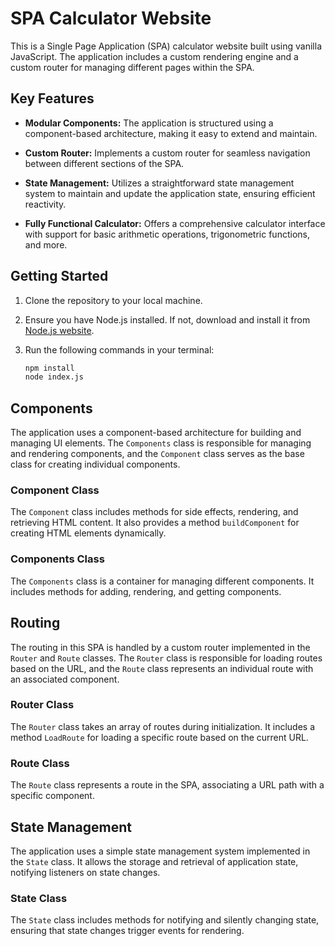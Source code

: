 # SPA Calculator Website

This is a Single Page Application (SPA) calculator website built using vanilla JavaScript. The application includes a custom rendering engine and a custom router for managing different pages within the SPA.

## Key Features

- **Modular Components:** The application is structured using a component-based architecture, making it easy to extend and maintain.

- **Custom Router:** Implements a custom router for seamless navigation between different sections of the SPA.

- **State Management:** Utilizes a straightforward state management system to maintain and update the application state, ensuring efficient reactivity.

- **Fully Functional Calculator:** Offers a comprehensive calculator interface with support for basic arithmetic operations, trigonometric functions, and more.

## Getting Started

1. Clone the repository to your local machine.
2. Ensure you have Node.js installed. If not, download and install it from [Node.js website](https://nodejs.org/).
3. Run the following commands in your terminal:

   ```bash
   npm install
   node index.js
   ```
## Components

The application uses a component-based architecture for building and managing UI elements. The `Components` class is responsible for managing and rendering components, and the `Component` class serves as the base class for creating individual components.

### Component Class

The `Component` class includes methods for side effects, rendering, and retrieving HTML content. It also provides a method `buildComponent` for creating HTML elements dynamically.

### Components Class

The `Components` class is a container for managing different components. It includes methods for adding, rendering, and getting components.

## Routing

The routing in this SPA is handled by a custom router implemented in the `Router` and `Route` classes. The `Router` class is responsible for loading routes based on the URL, and the `Route` class represents an individual route with an associated component.

### Router Class

The <span classname="code-tag">`Router`</span> class takes an array of routes during initialization. It includes a method <span classname="code-tag">`LoadRoute`</span> for loading a specific route based on the current URL.

### Route Class

The `Route` class represents a route in the SPA, associating a URL path with a specific component.

## State Management

The application uses a simple state management system implemented in the `State` class. It allows the storage and retrieval of application state, notifying listeners on state changes.

### State Class

The `State` class includes methods for notifying and silently changing state, ensuring that state changes trigger events for rendering.
